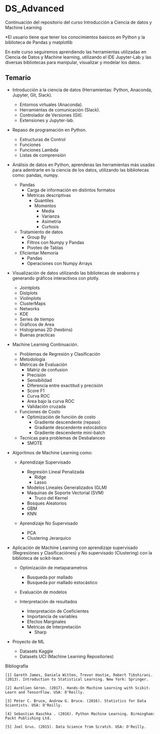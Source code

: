 # DS_Advanced
Continuación del repositorio del curso Introducción a Ciencia de datos y Machine Learning

*El usuario tiene que tener los conocimientos basicos en Python y la biblioteca de Pandas y matplotlib

En este curso seguiremos aprendiendo las herramientas utilizadas en Ciencia de Datos y Machine learning, utilizando el IDE Jupyter-Lab y las diversas bibliotecas para manipular, visualizar y modelar los datos.

## Temario

+ Introducción a la ciencia de datos (Herramientas: Python, Anaconda, Jupyter, Git, Slack).
	+ Entornos virtuales (Anaconda).
	+ Herramientas de comunicación (Slack).
	+ Controlador de Versiones (Git).
	+ Extensiones y Jupyter-lab.

+ Repaso de programación en Python.
	+ Estructuras de Control
	+ Funciones
	+ Funciones Lambda
    + Listas de comprensión

+ Análisis de datos en Python, aprenderas las herramientas más usadas para adentrarte en la ciencia de los datos, utilizando las bibliotecas como: pandas, numpy.
	+ Pandas
		+ Carga de información en distintos formatos
		+ Metricas descriptivas
            + Quantiles
            + Momentos
                + Media
                + Varianza
                + Asimetria
                + Curtosis
	+ Tratamiento de datos
		+ Group By
		+ Filtros con Numpy y Pandas
        + Pivoteo de Tablas
    + Eficientar Memoria
        + Pandas
        + Operaciones con Numpy Arrays
        
+ Visualización de datos utilizando las bibliotecas de seaborns y generando gráficos interactivos con plotly.
	+ Jointplots
	+ Distplots
	+ Violinplots
	+ ClusterMaps
	+ Networks
	+ KDE
	+ Series de tiempo
	+ Gráficos de Area
	+ Histogramas 2D (hexbins)
	+ Buenas practicas

+ Machine Learning Continuación.
	+ Problemas de Regresión y Clasificación
	+ Metodología
	+ Metricas de Evaluación
        + Matriz de confusion
		+ Precisión
		+ Sensibilidad
		+ Diferencia entre exactitud y precisión
		+ Score F1
		+ Curva ROC
		+ Area bajo la curva ROC
		+ Validación cruzada
	+ Funciones de Costo
		+ Optimización de función de costo
			+ Gradiente descendente (repaso)
			+ Gradiante descendente estocástico
			+ Gradiente descendente mini-batch
	+ Tecnicas para problemas de Desbalanceo
		+ SMOTE

+ Algoritmos de Machine Learning como:

	+ Aprendizaje Supervisado
		 * Regresión Lineal Penalizada
             * Ridge
             * Lasso
		 * Modelos Lineales Generalizados (GLM)
		 * Maquinas de Soporte Vectorial (SVM)
             * Truco del Kernel
		 * Bosques Aleatorios
		 * GBM
         * KNN

	+ Aprendizaje No Supervisado
 		* PCA
 		* Clustering Jerarquico

+ Aplicación de Machine Learning con aprendizaje supervisado (Regresiónes y Clasificaciónes) y No supervisado (Clustering) con la biblioteca de scikit-learn.
	+ Optimización de metaparametros
		+ Busqueda por mallado
		+ Busqueda por mallado estocástico

	+ Evaluación de modelos
	+ Interpretación de resultados
		+ Interpretación de Coeficientes
		+ Importancia de variables
		+ Efectos Marginales
		+ Metricas de Interpretación
			+ Sharp

+ Proyecto de ML
	+ Datasets Kaggle
	+ Datasets UCI (Machine Learning Repositories)


Bibliografía

    [1] Gareth James, Daniela Witten, Trevor Hastie, Robert Tibshirani. (2013). Introduction to Statistical Learning. New York: Springer.

    [2] Aurélien Géron. (2017). Hands-On Machine Learning with Scikit-Learn and TensorFlow. USA: O'Reilly.

    [3] Peter C. Bruce, Andrew G. Bruce. (2016). Statistics for Data Scientists. USA: O'Reilly.

    [4] Sebastian Raschka . (2016). Python Machine Learning. Birmingham: Packt Publishing Ltd.

    [5] Joel Grus. (2015). Data Science from Scratch. USA: O'Reilly.
